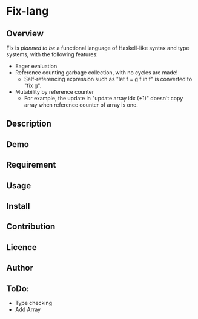 Fix-lang
====

## Overview

Fix is *planned to be* a functional language of Haskell-like syntax and type systems, with the following features:
- Eager evaluation
- Reference counting garbage collection, with no cycles are made!
    - Self-referencing expression such as "let f = g f in f" is converted to "fix g".
- Mutability by reference counter
    - For example, the update in "update array idx (+1)" doesn't copy array when reference counter of array is one.

## Description

## Demo

## Requirement

## Usage

## Install

## Contribution

## Licence

## Author

## ToDo:

* Type checking
* Add Array